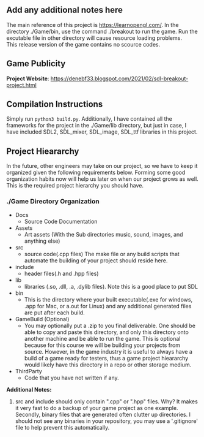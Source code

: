 ## Add any additional notes here

The main reference of this project is https://learnopengl.com/. 
In the directory ./Game/bin, use the command ./breakout to run the game. Run the excutable file in other directory will cause resource loading problems.  
This release version of the game contains no scource codes.

## Game Publicity

**Project Website**: https://denebf33.blogspot.com/2021/02/sdl-breakout-project.html

## Compilation Instructions

Simply run `python3 build.py`. Additionally, I have contained all the frameworks for the project in the ./Game/lib directory, but just in case, I have included SDL2, SDL_mixer, SDL_image, SDL_ttf libraries in this project.

## Project Hieararchy

In the future, other engineers may take on our project, so we have to keep it organized given the following requirements below. Forming some good organization habits now will help us later on when our project grows as well. This is the required project hierarchy you should have.

### ./Game Directory Organization

- Docs 
    - Source Code Documentation
- Assets
    - Art assets (With the Sub directories music, sound, images, and anything else)
- src
    - source code(.cpp files) The make file or any build scripts that automate the building of your project should reside here.
- include
    - header files(.h and .hpp files)
- lib
    - libraries (.so, .dll, .a, .dylib files). Note this is a good place to put SDL
- bin
    - This is the directory where your built executable(.exe for windows, .app for Mac, or a.out for Linux) and any additional generated files are put after each build.
- GameBuild (Optional)
    - You may optionally put a .zip to you final deliverable. One should be able to copy and paste this directory, and only this directory onto another machine and be able to run the game. This is optional because for this course we will be building your projects from source. However, in the game industry it is useful to always have a build of a game ready for testers, thus a game project hieararchy would likely have this directory in a repo or other storage medium.
- ThirdParty
    - Code that you have not written if any.

**Additional Notes:** 

1. src and include should only contain ".cpp" or ".hpp" files. Why? It makes it very fast to do a backup of your game project as one example. Secondly, binary files that are generated often clutter up directories. I should not see any binaries in your repository, you may use a '.gitignore' file to help prevent this automatically. 
